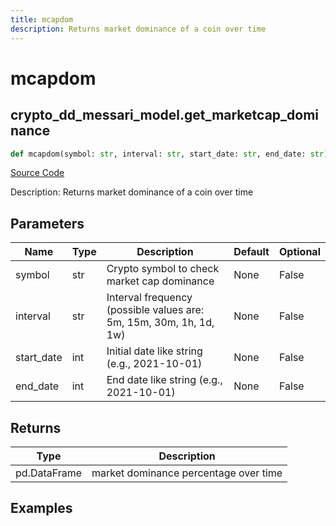 ```yaml
---
title: mcapdom
description: Returns market dominance of a coin over time
---
```

# mcapdom

## crypto_dd_messari_model.get_marketcap_dominance

```python
def mcapdom(symbol: str, interval: str, start_date: str, end_date: str) -> DataFrame:
```
[Source Code](https://github.com/OpenBB-finance/OpenBBTerminal/tree/main/openbb_terminal/cryptocurrency/due_diligence/messari_model.py#L80)

Description: Returns market dominance of a coin over time

## Parameters

| Name | Type | Description | Default | Optional |
| ---- | ---- | ----------- | ------- | -------- |
| symbol | str | Crypto symbol to check market cap dominance | None | False |
| interval | str | Interval frequency (possible values are: 5m, 15m, 30m, 1h, 1d, 1w) | None | False |
| start_date | int | Initial date like string (e.g., 2021-10-01) | None | False |
| end_date | int | End date like string (e.g., 2021-10-01) | None | False |

## Returns

| Type | Description |
| ---- | ----------- |
| pd.DataFrame | market dominance percentage over time |

## Examples

